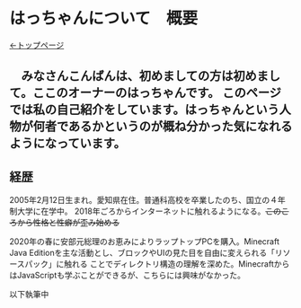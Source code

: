 # はっちゃんについて　概要

[<-トップページ](index.md)

　みなさんこんばんは、初めましての方は初めまして。ここのオーナーのはっちゃんです。
このページでは私の自己紹介をしています。はっちゃんという人物が何者であるかというのが概ね分かった気になれるようになっています。
---
## 経歴

2005年2月12日生まれ。愛知県在住。普通科高校を卒業したのち、国立の４年制大学に在学中。
2018年ごろからインターネットに触れるようになる。~~このころから性格と性癖が歪み始める~~

2020年の春に安部元総理のお恵みによりラップトップPCを購入。Minecraft Java Editionを主な活動とし、ブロックやUIの見た目を自由に変えられる「リソースパック」に触れる
ことでディレクトリ構造の理解を深めた。MinecraftからはJavaScriptも学ぶことができるが、こちらには興味がなかった。

以下執筆中
